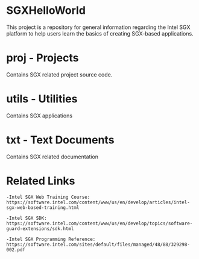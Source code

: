 # SGXHelloWorld
This project is a repository for general information regarding the Intel SGX platform to help users learn the basics of creating SGX-based applications.

# proj - Projects
Contains SGX related project source code.

# utils - Utilities
Contains SGX applications

# txt - Text Documents
Contains SGX related documentation

# Related Links
    -Intel SGX Web Training Course: https://software.intel.com/content/www/us/en/develop/articles/intel-sgx-web-based-training.html
    
    -Intel SGX SDK: https://software.intel.com/content/www/us/en/develop/topics/software-guard-extensions/sdk.html
    
    -Intel SGX Programming Reference: https://software.intel.com/sites/default/files/managed/48/88/329298-002.pdf
